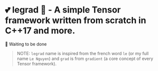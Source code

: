 # 💕 legrad 🥸 - A simple Tensor framework written from scratch in C++17 and more.
 
🚧 Waiting to be done

> NOTE: `legrad` name is inspired from the french word `le` (or my full name `Le Nguyen`) and `grad` is from `gradient` (a core concept of every Tensor framework).